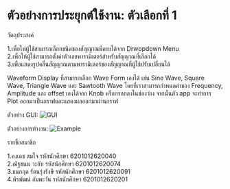 # ตัวอย่างการประยุกต์ใช้งาน: ตัวเลือกที่ 1

วัตถุประสงค์
<div>1.เพื่อให่ผู้ใช้สามารถเลือกชนิดของสัญญาณมีคาบได้จาก Drwopdown Menu</div>
<div>2.เพื่อให้ผู้ใช้สามารถตั้งค่าตัวเลขพารามิเตอร์สำหรับสัญญาณที่เลือกได้</div>
<div>3.เพื่อแสดงรูปคลื่นสัญญาณตามพารามิเตอร์ของสัญญาณที่ผู้ใช้ปรับเปลี่ยนได้</div>

<p></p>
<div>
Waveform Display ที่สามารถเลือก Wave Form เองได้ เช่น Sine Wave, Square Wave, Triangle Wave และ Sawtooth Wave โดยที่เราสามารถกำหนดค่าของ Frequency, Amplitude และ offset เองได้จาก Knob    หรือกรอกลงในช่องว่าง จากนั้นตัว app จะทำการ Plot ออกมาเป็นกราฟและแสดงผลออกมาผ่านกราฟ
</div>
<p></p>

ตัวอย่าง GUI:
![GUI](https://user-images.githubusercontent.com/69310175/142719662-1dfb7c14-4ff6-48fb-a800-3a9e1d60f235.PNG)

ตัวอย่างการทำงาน:
![Example](https://user-images.githubusercontent.com/69310175/142719659-f70ea4c8-9500-4758-bc76-69ac0da42aa7.PNG)

รายชื่อสมาชิก
<div>1.คงเดช สมใจ รหัสนักศึกษา 6201012620040</div>
<div>2.ณัฐชนน วะลับ รหัสนักศึกษา 6201012620074</div>
<div>3.ธนกฤต รัตนรุ่งรังษี รหัสนักศึกษา 6201012620091</div>
<div>4.พีรพัฒน์ อัมพะวัน รหัสนักศึกษา 6201012620201</div>
